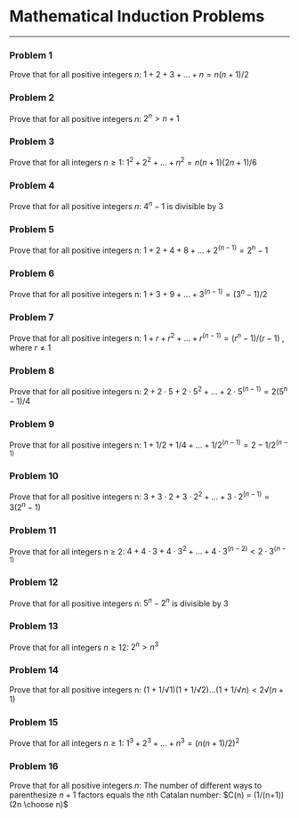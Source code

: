 # Mathematical Induction Problems

---

### Problem 1

Prove that for all positive integers $n:$
$1 + 2 + 3 + ... + n = n(n+1)/2$

### Problem 2

Prove that for all positive integers $n:$
$2^n > n + 1$

### Problem 3

Prove that for all integers $n ≥ 1:$
$1^2 + 2^2 + ... + n^2 = n(n+1)(2n+1)/6$

### Problem 4

Prove that for all positive integers $n:$
$4^n - 1$ is divisible by $3$

### Problem 5

Prove that for all positive integers n:
$1 + 2 + 4 + 8 + ... + 2^(n-1) = 2^n - 1$

### Problem 6

Prove that for all positive integers n:
$1 + 3 + 9 + ... + 3^(n-1) = (3^n - 1)/2$

### Problem 7

Prove that for all positive integers n:
$1 + r + r^2 + ... + r^(n-1) = (r^n - 1)/(r - 1)$ , where $r ≠ 1$

### Problem 8

Prove that for all positive integers n:
$2 + 2⋅5 + 2⋅5^2 + ... + 2⋅5^(n-1) = 2(5^n - 1)/4$

### Problem 9

Prove that for all positive integers n:
$1 + 1/2 + 1/4 + ... + 1/2^(n-1) = 2 - 1/2^(n-1)$

### Problem 10

Prove that for all positive integers n:
$3 + 3⋅2 + 3⋅2^2 + ... + 3⋅2^(n-1) = 3(2^n - 1)$

### Problem 11

Prove that for all integers n ≥ 2:
$4 + 4⋅3 + 4⋅3^2 + ... + 4⋅3^(n-2) < 2⋅3^(n-1)$

### Problem 12

Prove that for all positive integers n:
$5^n - 2^n$ is divisible by $3$

### Problem 13

Prove that for all integers $n ≥ 12:$
$2^n > n^3$

### Problem 14

Prove that for all positive integers n:
$(1 + 1/√1)(1 + 1/√2)...(1 + 1/√n) < 2√(n+1)$

### Problem 15

Prove that for all integers $n ≥ 1:$
$1^3 + 2^3 + ... + n^3 = (n(n+1)/2)^2$

### Problem 16

Prove that for all positive integers $n:$
The number of different ways to parenthesize $n+1$ factors equals the nth Catalan number: 
$C(n) = (1/(n+1))(2n \choose n)$
